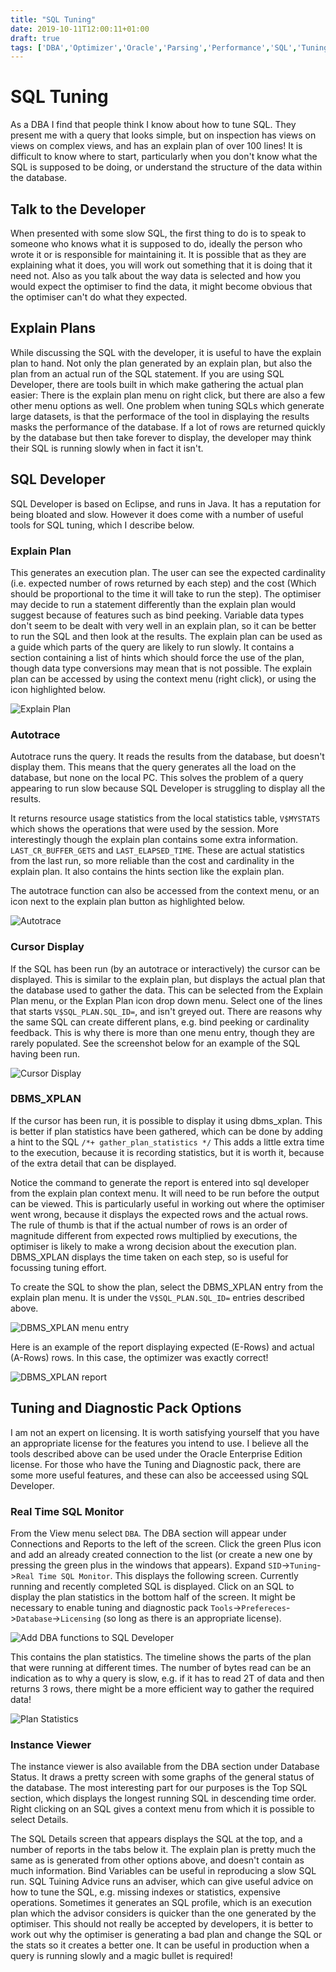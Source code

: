 ```yaml
---
title: "SQL Tuning"
date: 2019-10-11T12:00:11+01:00
draft: true
tags: ['DBA','Optimizer','Oracle','Parsing','Performance','SQL','Tuning']
---
```


# SQL Tuning

As a DBA I find that people think I know about how to tune SQL. They present me with a query that looks simple, but on inspection has
views on views on complex views, and has an explain plan of over 100 lines! It is difficult to know where to start, particularly when you don't know what the SQL is
supposed to be doing, or understand the structure of the data within the database.

## Talk to the Developer

When presented with some slow SQL, the first thing to do is to speak to someone who knows what it is supposed to do, ideally the
person who wrote it or is responsible for maintaining it. It is possible that as they are explaining what it does, you will work out something
that it is doing that it need not. Also as you talk about the way data is selected and how you would expect the optimiser to find the data,
it might become obvious that the optimiser can't do what they expected.


## Explain Plans

While discussing the SQL with the developer, it is useful to have the explain plan to hand. Not only the plan generated by an explain plan, but also the 
plan from an actual run of the SQL statement. If you are using SQL Developer, there are tools built in which make gathering the actual
plan easier:
There is the explain plan menu on right click, but there are also a few other menu options as well. One problem when tuning SQLs which
generate large datasets, is that the performace of the tool in displaying the results masks the performance of the database. If a lot of rows
are returned quickly by the database but then take forever to display, the developer may think their SQL is running slowly when in fact it isn't.


## SQL Developer

SQL Developer is based on Eclipse, and runs in Java. It has a reputation for being bloated and slow. However it does come with a number
of useful tools for SQL tuning, which I describe below.

### Explain Plan

This generates an execution plan. The user can see the expected cardinality (i.e. expected number of rows returned by each step)
and the cost (Which should be proportional to the time it will take to run the step). The optimiser may decide to run a statement differently
than the explain plan would suggest because of features such as bind peeking. Variable data types don't seem to be dealt with very
well in an explain plan, so it can be better to run the SQL and then look at the results. 
The explain plan can be used as a guide which parts of the query are likely to run slowly. It contains
a section containing a list of hints which should force the use of the plan, though data type conversions may mean that is not possible.
The explain plan can be accessed by using the context menu (right click), or using the icon highlighted below.

![Explain Plan](../../images/SQLTuning/sqldexplain.png)

### Autotrace

Autotrace runs the query. It reads the results from the database, but doesn't display them. This means that the query generates
all the load on the database,
but none on the local PC.  This solves the problem of a query appearing to run slow because SQL Developer is struggling to display
all the results.

It returns resource usage statistics from the local statistics table, `V$MYSTATS` which shows the operations that were used by the
session. More interestingly though
the explain plan contains some extra information. `LAST_CR_BUFFER_GETS` and `LAST_ELAPSED_TIME`. These are actual statistics from the last run, so
more reliable than the cost and cardinality in the explain plan. It also contains the hints section like the explain plan.

The autotrace function can also be accessed from the context menu, or an icon next to the explain plan button as highlighted below.

![Autotrace](../../images/SQLTuning/sqldautotrace.png)

### Cursor Display

If the SQL has been run (by an autotrace or interactively) the cursor can be displayed. This is similar to the explain plan, but displays the
actual plan that the database used to gather the data. This can be selected from the Explain Plan menu, or the Explan Plan icon drop down menu. Select one
of the lines that starts `V$SQL_PLAN.SQL_ID=`, and isn't greyed out. There are reasons why the same SQL can create different plans, e.g.
bind peeking or cardinality feedback. This is why there is more than one menu entry, though they are rarely populated. See the
screenshot below for an example of the SQL having been run.

![Cursor Display](../../images/SQLTuning/sqldcursormenu.png)


### DBMS_XPLAN

If the cursor has been run, it is possible to display it using dbms_xplan. This is better if plan statistics have been gathered, which can be done
by adding a hint to the SQL `/*+ gather_plan_statistics */` This adds a little extra time to the execution, because it is recording statistics,
but it is worth it, because of the extra detail that can be displayed.

Notice the command to generate the report is entered into sql developer from the explain plan context menu. It will need to be run
before the output can be viewed. This is particularly useful in working out
where the optimiser went wrong, because it displays the expected rows and the actual rows. The rule of thumb is that if the actual number of
rows is an order of magnitude different from expected rows multiplied by executions, the optimiser is likely to make a wrong decision about
the execution plan. DBMS_XPLAN displays the time
taken on each step, so is useful for focussing tuning effort.

To create the SQL to show the plan, select the DBMS_XPLAN entry from the explain plan menu. It is under the `V$SQL_PLAN.SQL_ID=` entries described
above.

![DBMS_XPLAN menu entry](../../images/SQLTuning/sqldcursor.png)

Here is an example of the report displaying expected (E-Rows) and actual (A-Rows) rows. In this case, the optimizer was exactly correct!

![DBMS_XPLAN report](../../images/SQLTuning/sqldxplan.png)


## Tuning and Diagnostic Pack Options

I am not an expert on licensing. It is worth satisfying yourself that you have an appropriate license for the features you intend to use.
I believe all the tools described above can be used under the Oracle Enterprise Edition license. For those who
have the Tuning and Diagnostic pack, there are some more useful features, and these can also be acceessed using
SQL Developer.


### Real Time SQL Monitor

From the View menu select `DBA`. The DBA section will appear under Connections and Reports to the left of the screen. Click the green
Plus icon and add an already created connection to the list (or create a new one by pressing the green plus in the windows that appears).
Expand `SID`->`Tuning`->`Real Time SQL Monitor`. This displays the following
screen. Currently running and recently completed SQL is displayed. Click on an SQL to display the plan statistics in the bottom half of the
screen. It might be necessary to enable tuning and diagnostic pack `Tools`->`Prefereces`->`Database`->`Licensing` 
(so long as there is an appropriate license).

![Add DBA functions to SQL Developer](../../images/SQLTuning/sqldadddba.png)

This contains the plan statistics. The timeline shows the parts of the plan that were
running at different times. The number of bytes read can be an indication as to why a query is slow, e.g. if it has to read 2T of data
and then returns 3 rows, there might be a more efficient way to gather the required data!

![Plan Statistics](../../images/SQLTuning/sqldistatus.png)

### Instance Viewer

The instance viewer is also available from the DBA section under Database Status. It draws a pretty screen with some graphs of the general
status of the database. The most interesting part for our purposes is the Top SQL section, which displays the longest running SQL
in descending time order. Right clicking on an SQL gives a context menu from which it is possible to select Details.

The SQL Details screen that appears displays the SQL at the top, and a number of reports in the tabs below it. The explain plan
is pretty much the same as is generated from other options above, and doesn't contain as much information. Bind Variables can be
useful in reproducing a slow SQL run. SQL Tuining Advice runs an adviser, which can give useful advice on how
to tune the SQL, e.g. missing indexes or statistics, expensive operations. Sometimes it generates an SQL profile, which is an execution
plan which the advisor considers is quicker than the one generated by the optimiser. This should not really be accepted by developers, it
is better to work out why the optimiser is generating a bad plan and change the SQL or the stats so it creates a better one. It can be 
useful in production when a query is running slowly and a magic bullet is required!
